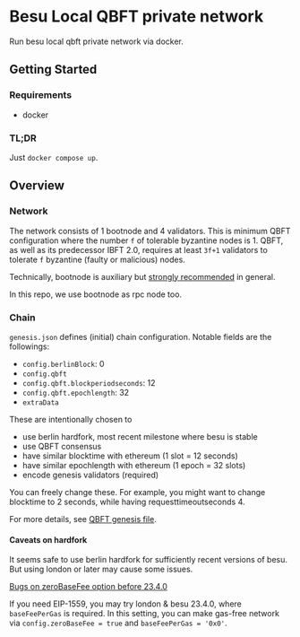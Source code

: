 # Besu Local QBFT private network

Run besu local qbft private network via docker.

## Getting Started

### Requirements

- docker

### TL;DR

Just `docker compose up`.

## Overview

### Network

The network consists of 1 bootnode and 4 validators.
This is minimum QBFT configuration where the number `f` of tolerable byzantine nodes is 1.
QBFT, as well as its predecessor IBFT 2.0, requires at least `3f+1` validators to tolerate `f` byzantine (faulty or malicious) nodes.

Technically, bootnode is auxiliary but [strongly recommended](https://github.com/ConsenSys/quorum-kubernetes#production-network-guidelines) in general.

In this repo, we use bootnode as rpc node too.

### Chain

`genesis.json` defines (initial) chain configuration. Notable fields are the followings:

- `config.berlinBlock`: 0
- `config.qbft`
- `config.qbft.blockperiodseconds`: 12
- `config.qbft.epochlength`: 32
- `extraData`

These are intentionally chosen to

- use berlin hardfork, most recent milestone where besu is stable
- use QBFT consensus
- have similar blocktime with ethereum (1 slot = 12 seconds)
- have similar epochlength with ethereum (1 epoch = 32 slots)
- encode genesis validators (required)

You can freely change these. For example, you might want to change blocktime to 2 seconds, while having requesttimeoutseconds 4.

For more details, see [QBFT genesis file](https://besu.hyperledger.org/en/stable/private-networks/how-to/configure/consensus/qbft/?h=qbft#genesis-file).

#### Caveats on hardfork

It seems safe to use berlin hardfork for sufficiently recent versions of besu. But using london or later may cause some issues.

[Bugs on zeroBaseFee option before 23.4.0](https://github.com/hyperledger/besu/blob/main/CHANGELOG.md#2340)

If you need EIP-1559, you may try london & besu 23.4.0, where `baseFeePerGas` is required.
In this setting, you can make gas-free network via `config.zeroBaseFee = true` and `baseFeePerGas = '0x0'`.
